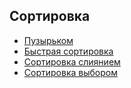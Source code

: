 ## Сортировка
- [Пузырьком](https://github.com/ianazol/algorithms/blob/master/bubble.sort.js)
- [Быстрая сортировка](https://github.com/ianazol/algorithms/blob/master/quick.sort.js)
- [Сортировка слиянием](https://github.com/ianazol/algorithms/blob/master/merge.sort.js)
- [Сортировка выбором](https://github.com/ianazol/algorithms/blob/master/selection.sort.js)